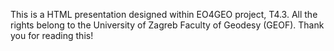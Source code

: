 This is a HTML presentation designed within EO4GEO project, T4.3. All the rights belong to the University of Zagreb Faculty of Geodesy (GEOF). Thank you for reading this!
